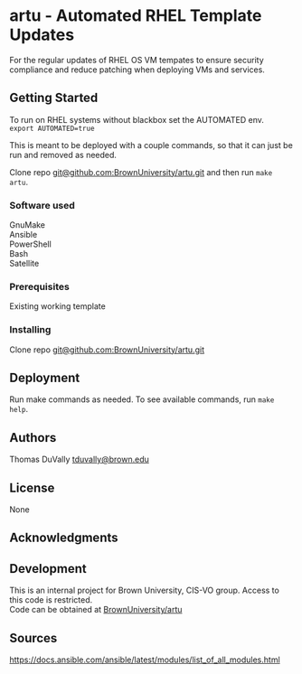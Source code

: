 # artu - Automated RHEL Template Updates
For the regular updates of RHEL OS VM tempates to ensure security compliance and
reduce patching when deploying VMs and services.  

## Getting Started
To run on RHEL systems without blackbox set the AUTOMATED env.  
```export AUTOMATED=true```  

This is meant to be deployed with a couple commands, so that it can just be run and removed as needed.  

Clone repo [git@github.com:BrownUniversity/artu.git](git@github.com:BrownUniversity/artu.git) and then run ```make artu```.  

### Software used
GnuMake  
Ansible  
PowerShell  
Bash  
Satellite   

### Prerequisites
Existing working template  

### Installing
Clone repo [git@github.com:BrownUniversity/artu.git](git@github.com:BrownUniversity/artu.git)

## Deployment
Run make commands as needed. To see available commands, run ```make help```.

## Authors
Thomas DuVally <tduvally@brown.edu>  

## License
None  

## Acknowledgments

## Development
This is an internal project for Brown University, CIS-VO group. Access to this code is restricted.  
Code can be obtained at [BrownUniversity/artu](https://github.com/BrownUniversity/artu)  

## Sources
https://docs.ansible.com/ansible/latest/modules/list_of_all_modules.html  
